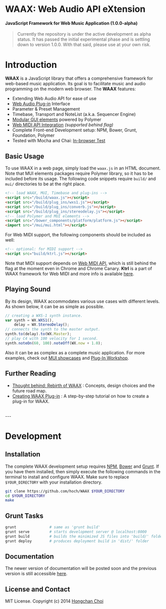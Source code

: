 # WAAX: Web Audio API eXtension

#### JavaScript Framework for Web Music Application (1.0.0-alpha)

> Currently the repository is under the active development as alpha status. It has passed the initial experimental phase and is settling down to version 1.0.0. With that said, please use at your own risk.

<!-- travis build image -->


# Introduction

__WAAX__ is a JavaScript library that offers a comprehensive framework for web-based music application. Its goal is to facilitate music and audio programming on the modern web browser. The __WAAX__ features:

- Extending Web Audio API for ease of use
- [Web Audio Plug-in](https://ccrma.stanford.edu/~hongchan/posts/creating-waax-plugin/) Interface
- Parameter & Preset Management
- Timebase, Transport and NoteList (a.k.a. Sequencer Engine)
- [Modular GUI elements](http://hoch.github.io/WAAX/mui/) powered by Polymer
- [Web MIDI API Integration](https://github.com/hoch/Ktrl) _(supported behind flag)_
- Complete Front-end Development setup: NPM, Bower, Grunt, Foundation, Polymer
- Tested with Mocha and Chai: [In-browser Test](http://hoch.github.io/WAAX/test/)

<!-- ### [Play WAAX!](http://playwaax.appspot.com)
You can find playable demos and examples at [PlayWAAX](http://playwaax.appspot.com).
 -->

## Basic Usage

To use WAAX in a web page, simply load the `waax.js` in an HTML document. Note that MUI elements packages require Polymer library, so it has to be included before its usage. The following code snippets require `build/` and `mui/` directories to be at the right place.

~~~html
<!-- load WAAX, MUI, Timebase and plug-ins -->
<script src="/build/waax.js"></script>
<script src="/build/plug_ins/wxs1.js"></script>
<script src="/build/plug_ins/converb.js"></script>
<script src="/build/plug_ins/stereodelay.js"></script>
<!-- load Polymer and MUI elements -->
<script src="/bower_components/platform/platform.js"></script>
<import src="/mui/mui.html"></script>
~~~

For Web MIDI support, the following components should be included as well:

~~~html
<!-- optional: for MIDI support -->
<script src="build/ktrl.js"></script>
~~~

Note that MIDI support depends on [Web MIDI API](http://www.w3.org/TR/webmidi/), which is still behind the flag at the moment even in Chrome and Chrome Canary. __Ktrl__ is a part of WAAX framework for Web MIDI and more info is available [here](https://github.com/hoch/Ktrl).


## Playing Sound

By its design, WAAX accommodates various use cases with different levels. As shown below, it can be as simple as possible.

~~~javascript
// creating a WXS-1 synth instance.
var synth = WX.WXS1(),
    delay = WX.StereoDelay();
// connects the synth to the master output.
synth.to(delay).to(WX.Master);
// play C4 with 100 velocity for 1 second.
synth.noteOn(60, 100).noteOff(WX.now + 1.0);
~~~

Also it can be as complex as a complete music application. For more examples, check out [MUI showcases](http://hoch.github.io/WAAX/mui/) and [Plug-In Workshop](http://hoch.github.io/WAAX/examples/workshop/).


## Further Reading

- [Thought behind: Rebirth of WAAX](https://ccrma.stanford.edu/~hongchan/posts/thoughts-behind-rebirth-of-waax/) : Concepts, design choices and the future road map.
- [Creating WAAX Plug-in](https://ccrma.stanford.edu/~hongchan/posts/creating-waax-plugin/) : A step-by-step tutorial on how to create a plug-in for WAAX.

<br>
---
<br>


# Development


## Installation

The complete WAAX development setup requires [NPM](http://nodejs.org/), [Bower](http://bower.io/) and [Grunt](http://gruntjs.com/). If you have them installed, then simply execute the following commands in the terminal to install and configure WAAX. Make sure to replace `$YOUR_DIRECTORY` with your installation directory.

~~~bash
git clone https://github.com/hoch/WAAX $YOUR_DIRECTORY
cd $YOUR_DIRECTORY
make
~~~


## Grunt Tasks

~~~bash
grunt               # same as 'grunt build'
grunt serve         # starts development server @ localhost:8000
grunt build         # builds the minimized JS files into 'build/' folder
grunt deploy        # produces deployment build in 'dist/' folder
~~~


## Documentation

The newer version of documentation will be posted soon and the previous version is still accessible [here](http://hoch.github.io/WAAX/docs/).


## License and Contact

MIT License. Copyright (c) 2014 [Hongchan Choi](https://ccrma.stanford.edu/~hongchan)
